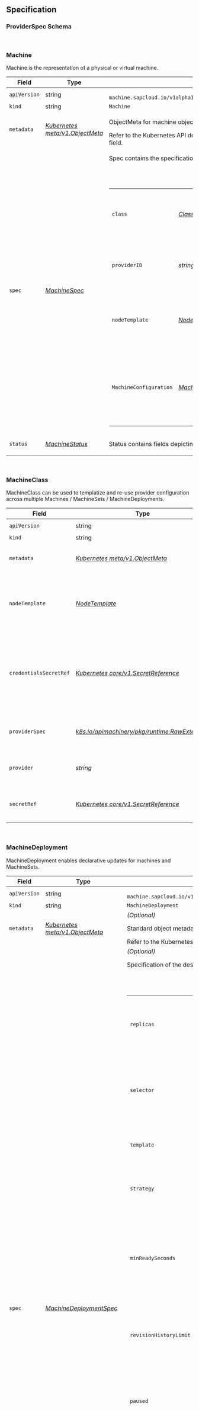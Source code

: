 ## Specification
### ProviderSpec Schema
<br>
<h3 id="machine.sapcloud.io/v1alpha1.Machine">
<b>Machine</b>
</h3>
<p>
<p>Machine is the representation of a physical or virtual machine.</p>
</p>
<table>
<thead>
<tr>
<th>Field</th>
<th>Type</th>
<th>Description</th>
</tr>
</thead>
<tbody>
<tr>
<td>
<code>apiVersion</code>
</td>
<td>
string
</td>
<td>
<code>
machine.sapcloud.io/v1alpha1
</code>
</td>
</tr>
<tr>
<td>
<code>kind</code>
</td>
<td>
string
</td>
<td>
<code>Machine</code>
</td>
</tr>
<tr>
<td>
<code>metadata</code>
</td>
<td>
<em>
<a href="#https%3a%2f%2fkubernetes.io%2fdocs%2freference%2fgenerated%2fkubernetes-api%2fv1.19%2f%23objectmeta-v1-meta">
Kubernetes meta/v1.ObjectMeta
</a>
</em>
</td>
<td>
<p>ObjectMeta for machine object</p>
Refer to the Kubernetes API documentation for the fields of the
<code>metadata</code> field.
</td>
</tr>
<tr>
<td>
<code>spec</code>
</td>
<td>
<em>
<a href="#%23machine.sapcloud.io%2fv1alpha1.MachineSpec">
MachineSpec
</a>
</em>
</td>
<td>
<p>Spec contains the specification of the machine</p>
<br/>
<br/>
<table>
<tr>
<td>
<code>class</code>
</td>
<td>
<em>
<a href="#%23machine.sapcloud.io%2fv1alpha1.ClassSpec">
ClassSpec
</a>
</em>
</td>
<td>
<em>(Optional)</em>
<p>Class contains the machineclass attributes of a machine</p>
</td>
</tr>
<tr>
<td>
<code>providerID</code>
</td>
<td>
<em>
string
</em>
</td>
<td>
<em>(Optional)</em>
<p>ProviderID represents the provider&rsquo;s unique ID given to a machine</p>
</td>
</tr>
<tr>
<td>
<code>nodeTemplate</code>
</td>
<td>
<em>
<a href="#%23machine.sapcloud.io%2fv1alpha1.NodeTemplateSpec">
NodeTemplateSpec
</a>
</em>
</td>
<td>
<em>(Optional)</em>
<p>NodeTemplateSpec describes the data a node should have when created from a template</p>
</td>
</tr>
<tr>
<td>
<code>MachineConfiguration</code>
</td>
<td>
<em>
<a href="#%23machine.sapcloud.io%2fv1alpha1.MachineConfiguration">
MachineConfiguration
</a>
</em>
</td>
<td>
<p>
(Members of <code>MachineConfiguration</code> are embedded into this type.)
</p>
<em>(Optional)</em>
<p>Configuration for the machine-controller.</p>
</td>
</tr>
</table>
</td>
</tr>
<tr>
<td>
<code>status</code>
</td>
<td>
<em>
<a href="#%23machine.sapcloud.io%2fv1alpha1.MachineStatus">
MachineStatus
</a>
</em>
</td>
<td>
<p>Status contains fields depicting the status</p>
</td>
</tr>
</tbody>
</table>
<br>
<h3 id="machine.sapcloud.io/v1alpha1.MachineClass">
<b>MachineClass</b>
</h3>
<p>
<p>MachineClass can be used to templatize and re-use provider configuration
across multiple Machines / MachineSets / MachineDeployments.</p>
</p>
<table>
<thead>
<tr>
<th>Field</th>
<th>Type</th>
<th>Description</th>
</tr>
</thead>
<tbody>
<tr>
<td>
<code>apiVersion</code>
</td>
<td>
string
</td>
<td>
<code>
machine.sapcloud.io/v1alpha1
</code>
</td>
</tr>
<tr>
<td>
<code>kind</code>
</td>
<td>
string
</td>
<td>
<code>MachineClass</code>
</td>
</tr>
<tr>
<td>
<code>metadata</code>
</td>
<td>
<em>
<a href="#https%3a%2f%2fkubernetes.io%2fdocs%2freference%2fgenerated%2fkubernetes-api%2fv1.19%2f%23objectmeta-v1-meta">
Kubernetes meta/v1.ObjectMeta
</a>
</em>
</td>
<td>
<em>(Optional)</em>
Refer to the Kubernetes API documentation for the fields of the
<code>metadata</code> field.
</td>
</tr>
<tr>
<td>
<code>nodeTemplate</code>
</td>
<td>
<em>
<a href="#%23machine.sapcloud.io%2fv1alpha1.NodeTemplate">
NodeTemplate
</a>
</em>
</td>
<td>
<em>(Optional)</em>
<p>NodeTemplate contains subfields to track all node resources and other node info required to scale nodegroup from zero</p>
</td>
</tr>
<tr>
<td>
<code>credentialsSecretRef</code>
</td>
<td>
<em>
<a href="#https%3a%2f%2fkubernetes.io%2fdocs%2freference%2fgenerated%2fkubernetes-api%2fv1.19%2f%23secretreference-v1-core">
Kubernetes core/v1.SecretReference
</a>
</em>
</td>
<td>
<p>CredentialsSecretRef can optionally store the credentials (in this case the SecretRef does not need to store them).
This might be useful if multiple machine classes with the same credentials but different user-datas are used.</p>
</td>
</tr>
<tr>
<td>
<code>providerSpec</code>
</td>
<td>
<em>
<a href="#https%3a%2f%2fgodoc.org%2fk8s.io%2fapimachinery%2fpkg%2fruntime%23RawExtension">
k8s.io/apimachinery/pkg/runtime.RawExtension
</a>
</em>
</td>
<td>
<p>Provider-specific configuration to use during node creation.</p>
</td>
</tr>
<tr>
<td>
<code>provider</code>
</td>
<td>
<em>
string
</em>
</td>
<td>
<p>Provider is the combination of name and location of cloud-specific drivers.</p>
</td>
</tr>
<tr>
<td>
<code>secretRef</code>
</td>
<td>
<em>
<a href="#https%3a%2f%2fkubernetes.io%2fdocs%2freference%2fgenerated%2fkubernetes-api%2fv1.19%2f%23secretreference-v1-core">
Kubernetes core/v1.SecretReference
</a>
</em>
</td>
<td>
<p>SecretRef stores the necessary secrets such as credentials or userdata.</p>
</td>
</tr>
</tbody>
</table>
<br>
<h3 id="machine.sapcloud.io/v1alpha1.MachineDeployment">
<b>MachineDeployment</b>
</h3>
<p>
<p>MachineDeployment enables declarative updates for machines and MachineSets.</p>
</p>
<table>
<thead>
<tr>
<th>Field</th>
<th>Type</th>
<th>Description</th>
</tr>
</thead>
<tbody>
<tr>
<td>
<code>apiVersion</code>
</td>
<td>
string
</td>
<td>
<code>
machine.sapcloud.io/v1alpha1
</code>
</td>
</tr>
<tr>
<td>
<code>kind</code>
</td>
<td>
string
</td>
<td>
<code>MachineDeployment</code>
</td>
</tr>
<tr>
<td>
<code>metadata</code>
</td>
<td>
<em>
<a href="#https%3a%2f%2fkubernetes.io%2fdocs%2freference%2fgenerated%2fkubernetes-api%2fv1.19%2f%23objectmeta-v1-meta">
Kubernetes meta/v1.ObjectMeta
</a>
</em>
</td>
<td>
<em>(Optional)</em>
<p>Standard object metadata.</p>
Refer to the Kubernetes API documentation for the fields of the
<code>metadata</code> field.
</td>
</tr>
<tr>
<td>
<code>spec</code>
</td>
<td>
<em>
<a href="#%23machine.sapcloud.io%2fv1alpha1.MachineDeploymentSpec">
MachineDeploymentSpec
</a>
</em>
</td>
<td>
<em>(Optional)</em>
<p>Specification of the desired behavior of the MachineDeployment.</p>
<br/>
<br/>
<table>
<tr>
<td>
<code>replicas</code>
</td>
<td>
<em>
int32
</em>
</td>
<td>
<em>(Optional)</em>
<p>Number of desired machines. This is a pointer to distinguish between explicit
zero and not specified. Defaults to 0.</p>
</td>
</tr>
<tr>
<td>
<code>selector</code>
</td>
<td>
<em>
<a href="#https%3a%2f%2fkubernetes.io%2fdocs%2freference%2fgenerated%2fkubernetes-api%2fv1.19%2f%23labelselector-v1-meta">
Kubernetes meta/v1.LabelSelector
</a>
</em>
</td>
<td>
<em>(Optional)</em>
<p>Label selector for machines. Existing MachineSets whose machines are
selected by this will be the ones affected by this MachineDeployment.</p>
</td>
</tr>
<tr>
<td>
<code>template</code>
</td>
<td>
<em>
<a href="#%23machine.sapcloud.io%2fv1alpha1.MachineTemplateSpec">
MachineTemplateSpec
</a>
</em>
</td>
<td>
<p>Template describes the machines that will be created.</p>
</td>
</tr>
<tr>
<td>
<code>strategy</code>
</td>
<td>
<em>
<a href="#%23machine.sapcloud.io%2fv1alpha1.MachineDeploymentStrategy">
MachineDeploymentStrategy
</a>
</em>
</td>
<td>
<em>(Optional)</em>
<p>The MachineDeployment strategy to use to replace existing machines with new ones.</p>
</td>
</tr>
<tr>
<td>
<code>minReadySeconds</code>
</td>
<td>
<em>
int32
</em>
</td>
<td>
<em>(Optional)</em>
<p>Minimum number of seconds for which a newly created machine should be ready
without any of its container crashing, for it to be considered available.
Defaults to 0 (machine will be considered available as soon as it is ready)</p>
</td>
</tr>
<tr>
<td>
<code>revisionHistoryLimit</code>
</td>
<td>
<em>
*int32
</em>
</td>
<td>
<em>(Optional)</em>
<p>The number of old MachineSets to retain to allow rollback.
This is a pointer to distinguish between explicit zero and not specified.</p>
</td>
</tr>
<tr>
<td>
<code>paused</code>
</td>
<td>
<em>
bool
</em>
</td>
<td>
<em>(Optional)</em>
<p>Indicates that the MachineDeployment is paused and will not be processed by the
MachineDeployment controller.</p>
</td>
</tr>
<tr>
<td>
<code>rollbackTo</code>
</td>
<td>
<em>
<a href="#%23machine.sapcloud.io%2fv1alpha1.RollbackConfig">
RollbackConfig
</a>
</em>
</td>
<td>
<em>(Optional)</em>
<p>DEPRECATED.
The config this MachineDeployment is rolling back to. Will be cleared after rollback is done.</p>
</td>
</tr>
<tr>
<td>
<code>progressDeadlineSeconds</code>
</td>
<td>
<em>
*int32
</em>
</td>
<td>
<em>(Optional)</em>
<p>The maximum time in seconds for a MachineDeployment to make progress before it
is considered to be failed. The MachineDeployment controller will continue to
process failed MachineDeployments and a condition with a ProgressDeadlineExceeded
reason will be surfaced in the MachineDeployment status. Note that progress will
not be estimated during the time a MachineDeployment is paused. This is not set
by default, which is treated as infinite deadline.</p>
</td>
</tr>
</table>
</td>
</tr>
<tr>
<td>
<code>status</code>
</td>
<td>
<em>
<a href="#%23machine.sapcloud.io%2fv1alpha1.MachineDeploymentStatus">
MachineDeploymentStatus
</a>
</em>
</td>
<td>
<em>(Optional)</em>
<p>Most recently observed status of the MachineDeployment.</p>
</td>
</tr>
</tbody>
</table>
<br>
<h3 id="machine.sapcloud.io/v1alpha1.MachineSet">
<b>MachineSet</b>
</h3>
<p>
<p>MachineSet TODO</p>
</p>
<table>
<thead>
<tr>
<th>Field</th>
<th>Type</th>
<th>Description</th>
</tr>
</thead>
<tbody>
<tr>
<td>
<code>apiVersion</code>
</td>
<td>
string
</td>
<td>
<code>
machine.sapcloud.io/v1alpha1
</code>
</td>
</tr>
<tr>
<td>
<code>kind</code>
</td>
<td>
string
</td>
<td>
<code>MachineSet</code>
</td>
</tr>
<tr>
<td>
<code>metadata</code>
</td>
<td>
<em>
<a href="#https%3a%2f%2fkubernetes.io%2fdocs%2freference%2fgenerated%2fkubernetes-api%2fv1.19%2f%23objectmeta-v1-meta">
Kubernetes meta/v1.ObjectMeta
</a>
</em>
</td>
<td>
<em>(Optional)</em>
Refer to the Kubernetes API documentation for the fields of the
<code>metadata</code> field.
</td>
</tr>
<tr>
<td>
<code>spec</code>
</td>
<td>
<em>
<a href="#%23machine.sapcloud.io%2fv1alpha1.MachineSetSpec">
MachineSetSpec
</a>
</em>
</td>
<td>
<em>(Optional)</em>
<br/>
<br/>
<table>
<tr>
<td>
<code>replicas</code>
</td>
<td>
<em>
int32
</em>
</td>
<td>
<em>(Optional)</em>
</td>
</tr>
<tr>
<td>
<code>selector</code>
</td>
<td>
<em>
<a href="#https%3a%2f%2fkubernetes.io%2fdocs%2freference%2fgenerated%2fkubernetes-api%2fv1.19%2f%23labelselector-v1-meta">
Kubernetes meta/v1.LabelSelector
</a>
</em>
</td>
<td>
<em>(Optional)</em>
</td>
</tr>
<tr>
<td>
<code>machineClass</code>
</td>
<td>
<em>
<a href="#%23machine.sapcloud.io%2fv1alpha1.ClassSpec">
ClassSpec
</a>
</em>
</td>
<td>
<em>(Optional)</em>
</td>
</tr>
<tr>
<td>
<code>template</code>
</td>
<td>
<em>
<a href="#%23machine.sapcloud.io%2fv1alpha1.MachineTemplateSpec">
MachineTemplateSpec
</a>
</em>
</td>
<td>
<em>(Optional)</em>
</td>
</tr>
<tr>
<td>
<code>minReadySeconds</code>
</td>
<td>
<em>
int32
</em>
</td>
<td>
<em>(Optional)</em>
</td>
</tr>
</table>
</td>
</tr>
<tr>
<td>
<code>status</code>
</td>
<td>
<em>
<a href="#%23machine.sapcloud.io%2fv1alpha1.MachineSetStatus">
MachineSetStatus
</a>
</em>
</td>
<td>
<em>(Optional)</em>
</td>
</tr>
</tbody>
</table>
<br>
<h3 id="machine.sapcloud.io/v1alpha1.ClassSpec">
<b>ClassSpec</b>
</h3>
<p>
(<em>Appears on:</em>
<a href="#%23machine.sapcloud.io%2fv1alpha1.MachineSetSpec">MachineSetSpec</a>, 
<a href="#%23machine.sapcloud.io%2fv1alpha1.MachineSpec">MachineSpec</a>)
</p>
<p>
<p>ClassSpec is the class specification of machine</p>
</p>
<table>
<thead>
<tr>
<th>Field</th>
<th>Type</th>
<th>Description</th>
</tr>
</thead>
<tbody>
<tr>
<td>
<code>apiGroup</code>
</td>
<td>
<em>
string
</em>
</td>
<td>
<p>API group to which it belongs</p>
</td>
</tr>
<tr>
<td>
<code>kind</code>
</td>
<td>
<em>
string
</em>
</td>
<td>
<p>Kind for machine class</p>
</td>
</tr>
<tr>
<td>
<code>name</code>
</td>
<td>
<em>
string
</em>
</td>
<td>
<p>Name of machine class</p>
</td>
</tr>
</tbody>
</table>
<br>
<h3 id="machine.sapcloud.io/v1alpha1.ConditionStatus">
<b>ConditionStatus</b>
(<code>string</code> alias)</p></h3>
<p>
(<em>Appears on:</em>
<a href="#%23machine.sapcloud.io%2fv1alpha1.MachineDeploymentCondition">MachineDeploymentCondition</a>, 
<a href="#%23machine.sapcloud.io%2fv1alpha1.MachineSetCondition">MachineSetCondition</a>)
</p>
<p>
</p>
<br>
<h3 id="machine.sapcloud.io/v1alpha1.CurrentStatus">
<b>CurrentStatus</b>
</h3>
<p>
(<em>Appears on:</em>
<a href="#%23machine.sapcloud.io%2fv1alpha1.MachineStatus">MachineStatus</a>)
</p>
<p>
<p>CurrentStatus contains information about the current status of Machine.</p>
</p>
<table>
<thead>
<tr>
<th>Field</th>
<th>Type</th>
<th>Description</th>
</tr>
</thead>
<tbody>
<tr>
<td>
<code>phase</code>
</td>
<td>
<em>
<a href="#%23machine.sapcloud.io%2fv1alpha1.MachinePhase">
MachinePhase
</a>
</em>
</td>
<td>
</td>
</tr>
<tr>
<td>
<code>timeoutActive</code>
</td>
<td>
<em>
bool
</em>
</td>
<td>
</td>
</tr>
<tr>
<td>
<code>lastUpdateTime</code>
</td>
<td>
<em>
<a href="#https%3a%2f%2fkubernetes.io%2fdocs%2freference%2fgenerated%2fkubernetes-api%2fv1.19%2f%23time-v1-meta">
Kubernetes meta/v1.Time
</a>
</em>
</td>
<td>
<p>Last update time of current status</p>
</td>
</tr>
</tbody>
</table>
<br>
<h3 id="machine.sapcloud.io/v1alpha1.LastOperation">
<b>LastOperation</b>
</h3>
<p>
(<em>Appears on:</em>
<a href="#%23machine.sapcloud.io%2fv1alpha1.MachineSetStatus">MachineSetStatus</a>, 
<a href="#%23machine.sapcloud.io%2fv1alpha1.MachineStatus">MachineStatus</a>, 
<a href="#%23machine.sapcloud.io%2fv1alpha1.MachineSummary">MachineSummary</a>)
</p>
<p>
<p>LastOperation suggests the last operation performed on the object</p>
</p>
<table>
<thead>
<tr>
<th>Field</th>
<th>Type</th>
<th>Description</th>
</tr>
</thead>
<tbody>
<tr>
<td>
<code>description</code>
</td>
<td>
<em>
string
</em>
</td>
<td>
<p>Description of the current operation</p>
</td>
</tr>
<tr>
<td>
<code>errorCode</code>
</td>
<td>
<em>
string
</em>
</td>
<td>
<em>(Optional)</em>
<p>ErrorCode of the current operation if any</p>
</td>
</tr>
<tr>
<td>
<code>lastUpdateTime</code>
</td>
<td>
<em>
<a href="#https%3a%2f%2fkubernetes.io%2fdocs%2freference%2fgenerated%2fkubernetes-api%2fv1.19%2f%23time-v1-meta">
Kubernetes meta/v1.Time
</a>
</em>
</td>
<td>
<p>Last update time of current operation</p>
</td>
</tr>
<tr>
<td>
<code>state</code>
</td>
<td>
<em>
<a href="#%23machine.sapcloud.io%2fv1alpha1.MachineState">
MachineState
</a>
</em>
</td>
<td>
<p>State of operation</p>
</td>
</tr>
<tr>
<td>
<code>type</code>
</td>
<td>
<em>
<a href="#%23machine.sapcloud.io%2fv1alpha1.MachineOperationType">
MachineOperationType
</a>
</em>
</td>
<td>
<p>Type of operation</p>
</td>
</tr>
</tbody>
</table>
<br>
<h3 id="machine.sapcloud.io/v1alpha1.MachineConfiguration">
<b>MachineConfiguration</b>
</h3>
<p>
(<em>Appears on:</em>
<a href="#%23machine.sapcloud.io%2fv1alpha1.MachineSpec">MachineSpec</a>)
</p>
<p>
<p>MachineConfiguration describes the configurations useful for the machine-controller.</p>
</p>
<table>
<thead>
<tr>
<th>Field</th>
<th>Type</th>
<th>Description</th>
</tr>
</thead>
<tbody>
<tr>
<td>
<code>drainTimeout</code>
</td>
<td>
<em>
<a href="#https%3a%2f%2fgodoc.org%2fk8s.io%2fapimachinery%2fpkg%2fapis%2fmeta%2fv1%23Duration">
Kubernetes meta/v1.Duration
</a>
</em>
</td>
<td>
<em>(Optional)</em>
<p>MachineDraintimeout is the timeout after which machine is forcefully deleted.</p>
</td>
</tr>
<tr>
<td>
<code>healthTimeout</code>
</td>
<td>
<em>
<a href="#https%3a%2f%2fgodoc.org%2fk8s.io%2fapimachinery%2fpkg%2fapis%2fmeta%2fv1%23Duration">
Kubernetes meta/v1.Duration
</a>
</em>
</td>
<td>
<em>(Optional)</em>
<p>MachineHealthTimeout is the timeout after which machine is declared unhealhty/failed.</p>
</td>
</tr>
<tr>
<td>
<code>creationTimeout</code>
</td>
<td>
<em>
<a href="#https%3a%2f%2fgodoc.org%2fk8s.io%2fapimachinery%2fpkg%2fapis%2fmeta%2fv1%23Duration">
Kubernetes meta/v1.Duration
</a>
</em>
</td>
<td>
<em>(Optional)</em>
<p>MachineCreationTimeout is the timeout after which machinie creation is declared failed.</p>
</td>
</tr>
<tr>
<td>
<code>maxEvictRetries</code>
</td>
<td>
<em>
*int32
</em>
</td>
<td>
<em>(Optional)</em>
<p>MaxEvictRetries is the number of retries that will be attempted while draining the node.</p>
</td>
</tr>
<tr>
<td>
<code>nodeConditions</code>
</td>
<td>
<em>
*string
</em>
</td>
<td>
<em>(Optional)</em>
<p>NodeConditions are the set of conditions if set to true for MachineHealthTimeOut, machine will be declared failed.</p>
</td>
</tr>
</tbody>
</table>
<br>
<h3 id="machine.sapcloud.io/v1alpha1.MachineDeploymentCondition">
<b>MachineDeploymentCondition</b>
</h3>
<p>
(<em>Appears on:</em>
<a href="#%23machine.sapcloud.io%2fv1alpha1.MachineDeploymentStatus">MachineDeploymentStatus</a>)
</p>
<p>
<p>MachineDeploymentCondition describes the state of a MachineDeployment at a certain point.</p>
</p>
<table>
<thead>
<tr>
<th>Field</th>
<th>Type</th>
<th>Description</th>
</tr>
</thead>
<tbody>
<tr>
<td>
<code>type</code>
</td>
<td>
<em>
<a href="#%23machine.sapcloud.io%2fv1alpha1.MachineDeploymentConditionType">
MachineDeploymentConditionType
</a>
</em>
</td>
<td>
<p>Type of MachineDeployment condition.</p>
</td>
</tr>
<tr>
<td>
<code>status</code>
</td>
<td>
<em>
<a href="#%23machine.sapcloud.io%2fv1alpha1.ConditionStatus">
ConditionStatus
</a>
</em>
</td>
<td>
<p>Status of the condition, one of True, False, Unknown.</p>
</td>
</tr>
<tr>
<td>
<code>lastUpdateTime</code>
</td>
<td>
<em>
<a href="#https%3a%2f%2fkubernetes.io%2fdocs%2freference%2fgenerated%2fkubernetes-api%2fv1.19%2f%23time-v1-meta">
Kubernetes meta/v1.Time
</a>
</em>
</td>
<td>
<p>The last time this condition was updated.</p>
</td>
</tr>
<tr>
<td>
<code>lastTransitionTime</code>
</td>
<td>
<em>
<a href="#https%3a%2f%2fkubernetes.io%2fdocs%2freference%2fgenerated%2fkubernetes-api%2fv1.19%2f%23time-v1-meta">
Kubernetes meta/v1.Time
</a>
</em>
</td>
<td>
<p>Last time the condition transitioned from one status to another.</p>
</td>
</tr>
<tr>
<td>
<code>reason</code>
</td>
<td>
<em>
string
</em>
</td>
<td>
<p>The reason for the condition&rsquo;s last transition.</p>
</td>
</tr>
<tr>
<td>
<code>message</code>
</td>
<td>
<em>
string
</em>
</td>
<td>
<p>A human readable message indicating details about the transition.</p>
</td>
</tr>
</tbody>
</table>
<br>
<h3 id="machine.sapcloud.io/v1alpha1.MachineDeploymentConditionType">
<b>MachineDeploymentConditionType</b>
(<code>string</code> alias)</p></h3>
<p>
(<em>Appears on:</em>
<a href="#%23machine.sapcloud.io%2fv1alpha1.MachineDeploymentCondition">MachineDeploymentCondition</a>)
</p>
<p>
</p>
<br>
<h3 id="machine.sapcloud.io/v1alpha1.MachineDeploymentSpec">
<b>MachineDeploymentSpec</b>
</h3>
<p>
(<em>Appears on:</em>
<a href="#%23machine.sapcloud.io%2fv1alpha1.MachineDeployment">MachineDeployment</a>)
</p>
<p>
<p>MachineDeploymentSpec is the specification of the desired behavior of the MachineDeployment.</p>
</p>
<table>
<thead>
<tr>
<th>Field</th>
<th>Type</th>
<th>Description</th>
</tr>
</thead>
<tbody>
<tr>
<td>
<code>replicas</code>
</td>
<td>
<em>
int32
</em>
</td>
<td>
<em>(Optional)</em>
<p>Number of desired machines. This is a pointer to distinguish between explicit
zero and not specified. Defaults to 0.</p>
</td>
</tr>
<tr>
<td>
<code>selector</code>
</td>
<td>
<em>
<a href="#https%3a%2f%2fkubernetes.io%2fdocs%2freference%2fgenerated%2fkubernetes-api%2fv1.19%2f%23labelselector-v1-meta">
Kubernetes meta/v1.LabelSelector
</a>
</em>
</td>
<td>
<em>(Optional)</em>
<p>Label selector for machines. Existing MachineSets whose machines are
selected by this will be the ones affected by this MachineDeployment.</p>
</td>
</tr>
<tr>
<td>
<code>template</code>
</td>
<td>
<em>
<a href="#%23machine.sapcloud.io%2fv1alpha1.MachineTemplateSpec">
MachineTemplateSpec
</a>
</em>
</td>
<td>
<p>Template describes the machines that will be created.</p>
</td>
</tr>
<tr>
<td>
<code>strategy</code>
</td>
<td>
<em>
<a href="#%23machine.sapcloud.io%2fv1alpha1.MachineDeploymentStrategy">
MachineDeploymentStrategy
</a>
</em>
</td>
<td>
<em>(Optional)</em>
<p>The MachineDeployment strategy to use to replace existing machines with new ones.</p>
</td>
</tr>
<tr>
<td>
<code>minReadySeconds</code>
</td>
<td>
<em>
int32
</em>
</td>
<td>
<em>(Optional)</em>
<p>Minimum number of seconds for which a newly created machine should be ready
without any of its container crashing, for it to be considered available.
Defaults to 0 (machine will be considered available as soon as it is ready)</p>
</td>
</tr>
<tr>
<td>
<code>revisionHistoryLimit</code>
</td>
<td>
<em>
*int32
</em>
</td>
<td>
<em>(Optional)</em>
<p>The number of old MachineSets to retain to allow rollback.
This is a pointer to distinguish between explicit zero and not specified.</p>
</td>
</tr>
<tr>
<td>
<code>paused</code>
</td>
<td>
<em>
bool
</em>
</td>
<td>
<em>(Optional)</em>
<p>Indicates that the MachineDeployment is paused and will not be processed by the
MachineDeployment controller.</p>
</td>
</tr>
<tr>
<td>
<code>rollbackTo</code>
</td>
<td>
<em>
<a href="#%23machine.sapcloud.io%2fv1alpha1.RollbackConfig">
RollbackConfig
</a>
</em>
</td>
<td>
<em>(Optional)</em>
<p>DEPRECATED.
The config this MachineDeployment is rolling back to. Will be cleared after rollback is done.</p>
</td>
</tr>
<tr>
<td>
<code>progressDeadlineSeconds</code>
</td>
<td>
<em>
*int32
</em>
</td>
<td>
<em>(Optional)</em>
<p>The maximum time in seconds for a MachineDeployment to make progress before it
is considered to be failed. The MachineDeployment controller will continue to
process failed MachineDeployments and a condition with a ProgressDeadlineExceeded
reason will be surfaced in the MachineDeployment status. Note that progress will
not be estimated during the time a MachineDeployment is paused. This is not set
by default, which is treated as infinite deadline.</p>
</td>
</tr>
</tbody>
</table>
<br>
<h3 id="machine.sapcloud.io/v1alpha1.MachineDeploymentStatus">
<b>MachineDeploymentStatus</b>
</h3>
<p>
(<em>Appears on:</em>
<a href="#%23machine.sapcloud.io%2fv1alpha1.MachineDeployment">MachineDeployment</a>)
</p>
<p>
<p>MachineDeploymentStatus is the most recently observed status of the MachineDeployment.</p>
</p>
<table>
<thead>
<tr>
<th>Field</th>
<th>Type</th>
<th>Description</th>
</tr>
</thead>
<tbody>
<tr>
<td>
<code>observedGeneration</code>
</td>
<td>
<em>
int64
</em>
</td>
<td>
<em>(Optional)</em>
<p>The generation observed by the MachineDeployment controller.</p>
</td>
</tr>
<tr>
<td>
<code>replicas</code>
</td>
<td>
<em>
int32
</em>
</td>
<td>
<em>(Optional)</em>
<p>Total number of non-terminated machines targeted by this MachineDeployment (their labels match the selector).</p>
</td>
</tr>
<tr>
<td>
<code>updatedReplicas</code>
</td>
<td>
<em>
int32
</em>
</td>
<td>
<em>(Optional)</em>
<p>Total number of non-terminated machines targeted by this MachineDeployment that have the desired template spec.</p>
</td>
</tr>
<tr>
<td>
<code>readyReplicas</code>
</td>
<td>
<em>
int32
</em>
</td>
<td>
<em>(Optional)</em>
<p>Total number of ready machines targeted by this MachineDeployment.</p>
</td>
</tr>
<tr>
<td>
<code>availableReplicas</code>
</td>
<td>
<em>
int32
</em>
</td>
<td>
<em>(Optional)</em>
<p>Total number of available machines (ready for at least minReadySeconds) targeted by this MachineDeployment.</p>
</td>
</tr>
<tr>
<td>
<code>unavailableReplicas</code>
</td>
<td>
<em>
int32
</em>
</td>
<td>
<em>(Optional)</em>
<p>Total number of unavailable machines targeted by this MachineDeployment. This is the total number of
machines that are still required for the MachineDeployment to have 100% available capacity. They may
either be machines that are running but not yet available or machines that still have not been created.</p>
</td>
</tr>
<tr>
<td>
<code>conditions</code>
</td>
<td>
<em>
<a href="#%23machine.sapcloud.io%2fv1alpha1.MachineDeploymentCondition">
[]MachineDeploymentCondition
</a>
</em>
</td>
<td>
<p>Represents the latest available observations of a MachineDeployment&rsquo;s current state.</p>
</td>
</tr>
<tr>
<td>
<code>collisionCount</code>
</td>
<td>
<em>
*int32
</em>
</td>
<td>
<em>(Optional)</em>
<p>Count of hash collisions for the MachineDeployment. The MachineDeployment controller uses this
field as a collision avoidance mechanism when it needs to create the name for the
newest MachineSet.</p>
</td>
</tr>
<tr>
<td>
<code>failedMachines</code>
</td>
<td>
<em>
<a href="#%23machine.sapcloud.io%2fv1alpha1.%2agithub.com%2fgardener%2fmachine-controller-manager%2fpkg%2fapis%2fmachine%2fv1alpha1.MachineSummary">
[]*github.com/gardener/machine-controller-manager/pkg/apis/machine/v1alpha1.MachineSummary
</a>
</em>
</td>
<td>
<em>(Optional)</em>
<p>FailedMachines has summary of machines on which lastOperation Failed</p>
</td>
</tr>
</tbody>
</table>
<br>
<h3 id="machine.sapcloud.io/v1alpha1.MachineDeploymentStrategy">
<b>MachineDeploymentStrategy</b>
</h3>
<p>
(<em>Appears on:</em>
<a href="#%23machine.sapcloud.io%2fv1alpha1.MachineDeploymentSpec">MachineDeploymentSpec</a>)
</p>
<p>
<p>MachineDeploymentStrategy describes how to replace existing machines with new ones.</p>
</p>
<table>
<thead>
<tr>
<th>Field</th>
<th>Type</th>
<th>Description</th>
</tr>
</thead>
<tbody>
<tr>
<td>
<code>type</code>
</td>
<td>
<em>
<a href="#%23machine.sapcloud.io%2fv1alpha1.MachineDeploymentStrategyType">
MachineDeploymentStrategyType
</a>
</em>
</td>
<td>
<em>(Optional)</em>
<p>Type of MachineDeployment. Can be &ldquo;Recreate&rdquo; or &ldquo;RollingUpdate&rdquo;. Default is RollingUpdate.</p>
</td>
</tr>
<tr>
<td>
<code>rollingUpdate</code>
</td>
<td>
<em>
<a href="#%23machine.sapcloud.io%2fv1alpha1.RollingUpdateMachineDeployment">
RollingUpdateMachineDeployment
</a>
</em>
</td>
<td>
<em>(Optional)</em>
<p>Rolling update config params. Present only if MachineDeploymentStrategyType =</p>
<h2>RollingUpdate.</h2>
<p>TODO: Update this to follow our convention for oneOf, whatever we decide it
to be.</p>
</td>
</tr>
</tbody>
</table>
<br>
<h3 id="machine.sapcloud.io/v1alpha1.MachineDeploymentStrategyType">
<b>MachineDeploymentStrategyType</b>
(<code>string</code> alias)</p></h3>
<p>
(<em>Appears on:</em>
<a href="#%23machine.sapcloud.io%2fv1alpha1.MachineDeploymentStrategy">MachineDeploymentStrategy</a>)
</p>
<p>
</p>
<br>
<h3 id="machine.sapcloud.io/v1alpha1.MachineOperationType">
<b>MachineOperationType</b>
(<code>string</code> alias)</p></h3>
<p>
(<em>Appears on:</em>
<a href="#%23machine.sapcloud.io%2fv1alpha1.LastOperation">LastOperation</a>)
</p>
<p>
<p>MachineOperationType is a label for the operation performed on a machine object.</p>
</p>
<br>
<h3 id="machine.sapcloud.io/v1alpha1.MachinePhase">
<b>MachinePhase</b>
(<code>string</code> alias)</p></h3>
<p>
(<em>Appears on:</em>
<a href="#%23machine.sapcloud.io%2fv1alpha1.CurrentStatus">CurrentStatus</a>)
</p>
<p>
<p>MachinePhase is a label for the condition of a machine at the current time.</p>
</p>
<br>
<h3 id="machine.sapcloud.io/v1alpha1.MachineSetCondition">
<b>MachineSetCondition</b>
</h3>
<p>
(<em>Appears on:</em>
<a href="#%23machine.sapcloud.io%2fv1alpha1.MachineSetStatus">MachineSetStatus</a>)
</p>
<p>
<p>MachineSetCondition describes the state of a machine set at a certain point.</p>
</p>
<table>
<thead>
<tr>
<th>Field</th>
<th>Type</th>
<th>Description</th>
</tr>
</thead>
<tbody>
<tr>
<td>
<code>type</code>
</td>
<td>
<em>
<a href="#%23machine.sapcloud.io%2fv1alpha1.MachineSetConditionType">
MachineSetConditionType
</a>
</em>
</td>
<td>
<p>Type of machine set condition.</p>
</td>
</tr>
<tr>
<td>
<code>status</code>
</td>
<td>
<em>
<a href="#%23machine.sapcloud.io%2fv1alpha1.ConditionStatus">
ConditionStatus
</a>
</em>
</td>
<td>
<p>Status of the condition, one of True, False, Unknown.</p>
</td>
</tr>
<tr>
<td>
<code>lastTransitionTime</code>
</td>
<td>
<em>
<a href="#https%3a%2f%2fkubernetes.io%2fdocs%2freference%2fgenerated%2fkubernetes-api%2fv1.19%2f%23time-v1-meta">
Kubernetes meta/v1.Time
</a>
</em>
</td>
<td>
<em>(Optional)</em>
<p>The last time the condition transitioned from one status to another.</p>
</td>
</tr>
<tr>
<td>
<code>reason</code>
</td>
<td>
<em>
string
</em>
</td>
<td>
<em>(Optional)</em>
<p>The reason for the condition&rsquo;s last transition.</p>
</td>
</tr>
<tr>
<td>
<code>message</code>
</td>
<td>
<em>
string
</em>
</td>
<td>
<em>(Optional)</em>
<p>A human readable message indicating details about the transition.</p>
</td>
</tr>
</tbody>
</table>
<br>
<h3 id="machine.sapcloud.io/v1alpha1.MachineSetConditionType">
<b>MachineSetConditionType</b>
(<code>string</code> alias)</p></h3>
<p>
(<em>Appears on:</em>
<a href="#%23machine.sapcloud.io%2fv1alpha1.MachineSetCondition">MachineSetCondition</a>)
</p>
<p>
<p>MachineSetConditionType is the condition on machineset object</p>
</p>
<br>
<h3 id="machine.sapcloud.io/v1alpha1.MachineSetSpec">
<b>MachineSetSpec</b>
</h3>
<p>
(<em>Appears on:</em>
<a href="#%23machine.sapcloud.io%2fv1alpha1.MachineSet">MachineSet</a>)
</p>
<p>
<p>MachineSetSpec is the specification of a MachineSet.</p>
</p>
<table>
<thead>
<tr>
<th>Field</th>
<th>Type</th>
<th>Description</th>
</tr>
</thead>
<tbody>
<tr>
<td>
<code>replicas</code>
</td>
<td>
<em>
int32
</em>
</td>
<td>
<em>(Optional)</em>
</td>
</tr>
<tr>
<td>
<code>selector</code>
</td>
<td>
<em>
<a href="#https%3a%2f%2fkubernetes.io%2fdocs%2freference%2fgenerated%2fkubernetes-api%2fv1.19%2f%23labelselector-v1-meta">
Kubernetes meta/v1.LabelSelector
</a>
</em>
</td>
<td>
<em>(Optional)</em>
</td>
</tr>
<tr>
<td>
<code>machineClass</code>
</td>
<td>
<em>
<a href="#%23machine.sapcloud.io%2fv1alpha1.ClassSpec">
ClassSpec
</a>
</em>
</td>
<td>
<em>(Optional)</em>
</td>
</tr>
<tr>
<td>
<code>template</code>
</td>
<td>
<em>
<a href="#%23machine.sapcloud.io%2fv1alpha1.MachineTemplateSpec">
MachineTemplateSpec
</a>
</em>
</td>
<td>
<em>(Optional)</em>
</td>
</tr>
<tr>
<td>
<code>minReadySeconds</code>
</td>
<td>
<em>
int32
</em>
</td>
<td>
<em>(Optional)</em>
</td>
</tr>
</tbody>
</table>
<br>
<h3 id="machine.sapcloud.io/v1alpha1.MachineSetStatus">
<b>MachineSetStatus</b>
</h3>
<p>
(<em>Appears on:</em>
<a href="#%23machine.sapcloud.io%2fv1alpha1.MachineSet">MachineSet</a>)
</p>
<p>
<p>MachineSetStatus holds the most recently observed status of MachineSet.</p>
</p>
<table>
<thead>
<tr>
<th>Field</th>
<th>Type</th>
<th>Description</th>
</tr>
</thead>
<tbody>
<tr>
<td>
<code>replicas</code>
</td>
<td>
<em>
int32
</em>
</td>
<td>
<p>Replicas is the number of actual replicas.</p>
</td>
</tr>
<tr>
<td>
<code>fullyLabeledReplicas</code>
</td>
<td>
<em>
int32
</em>
</td>
<td>
<em>(Optional)</em>
<p>The number of pods that have labels matching the labels of the pod template of the replicaset.</p>
</td>
</tr>
<tr>
<td>
<code>readyReplicas</code>
</td>
<td>
<em>
int32
</em>
</td>
<td>
<em>(Optional)</em>
<p>The number of ready replicas for this replica set.</p>
</td>
</tr>
<tr>
<td>
<code>availableReplicas</code>
</td>
<td>
<em>
int32
</em>
</td>
<td>
<em>(Optional)</em>
<p>The number of available replicas (ready for at least minReadySeconds) for this replica set.</p>
</td>
</tr>
<tr>
<td>
<code>observedGeneration</code>
</td>
<td>
<em>
int64
</em>
</td>
<td>
<em>(Optional)</em>
<p>ObservedGeneration is the most recent generation observed by the controller.</p>
</td>
</tr>
<tr>
<td>
<code>machineSetCondition</code>
</td>
<td>
<em>
<a href="#%23machine.sapcloud.io%2fv1alpha1.MachineSetCondition">
[]MachineSetCondition
</a>
</em>
</td>
<td>
<em>(Optional)</em>
<p>Represents the latest available observations of a replica set&rsquo;s current state.</p>
</td>
</tr>
<tr>
<td>
<code>lastOperation</code>
</td>
<td>
<em>
<a href="#%23machine.sapcloud.io%2fv1alpha1.LastOperation">
LastOperation
</a>
</em>
</td>
<td>
<p>LastOperation performed</p>
</td>
</tr>
<tr>
<td>
<code>failedMachines</code>
</td>
<td>
<em>
<a href="#%23machine.sapcloud.io%2fv1alpha1.%5b%5dgithub.com%2fgardener%2fmachine-controller-manager%2fpkg%2fapis%2fmachine%2fv1alpha1.MachineSummary">
[]github.com/gardener/machine-controller-manager/pkg/apis/machine/v1alpha1.MachineSummary
</a>
</em>
</td>
<td>
<em>(Optional)</em>
<p>FailedMachines has summary of machines on which lastOperation Failed</p>
</td>
</tr>
</tbody>
</table>
<br>
<h3 id="machine.sapcloud.io/v1alpha1.MachineSpec">
<b>MachineSpec</b>
</h3>
<p>
(<em>Appears on:</em>
<a href="#%23machine.sapcloud.io%2fv1alpha1.Machine">Machine</a>, 
<a href="#%23machine.sapcloud.io%2fv1alpha1.MachineTemplateSpec">MachineTemplateSpec</a>)
</p>
<p>
<p>MachineSpec is the specification of a Machine.</p>
</p>
<table>
<thead>
<tr>
<th>Field</th>
<th>Type</th>
<th>Description</th>
</tr>
</thead>
<tbody>
<tr>
<td>
<code>class</code>
</td>
<td>
<em>
<a href="#%23machine.sapcloud.io%2fv1alpha1.ClassSpec">
ClassSpec
</a>
</em>
</td>
<td>
<em>(Optional)</em>
<p>Class contains the machineclass attributes of a machine</p>
</td>
</tr>
<tr>
<td>
<code>providerID</code>
</td>
<td>
<em>
string
</em>
</td>
<td>
<em>(Optional)</em>
<p>ProviderID represents the provider&rsquo;s unique ID given to a machine</p>
</td>
</tr>
<tr>
<td>
<code>nodeTemplate</code>
</td>
<td>
<em>
<a href="#%23machine.sapcloud.io%2fv1alpha1.NodeTemplateSpec">
NodeTemplateSpec
</a>
</em>
</td>
<td>
<em>(Optional)</em>
<p>NodeTemplateSpec describes the data a node should have when created from a template</p>
</td>
</tr>
<tr>
<td>
<code>MachineConfiguration</code>
</td>
<td>
<em>
<a href="#%23machine.sapcloud.io%2fv1alpha1.MachineConfiguration">
MachineConfiguration
</a>
</em>
</td>
<td>
<p>
(Members of <code>MachineConfiguration</code> are embedded into this type.)
</p>
<em>(Optional)</em>
<p>Configuration for the machine-controller.</p>
</td>
</tr>
</tbody>
</table>
<br>
<h3 id="machine.sapcloud.io/v1alpha1.MachineState">
<b>MachineState</b>
(<code>string</code> alias)</p></h3>
<p>
(<em>Appears on:</em>
<a href="#%23machine.sapcloud.io%2fv1alpha1.LastOperation">LastOperation</a>)
</p>
<p>
<p>MachineState is a current state of the operation.</p>
</p>
<br>
<h3 id="machine.sapcloud.io/v1alpha1.MachineStatus">
<b>MachineStatus</b>
</h3>
<p>
(<em>Appears on:</em>
<a href="#%23machine.sapcloud.io%2fv1alpha1.Machine">Machine</a>)
</p>
<p>
<p>MachineStatus holds the most recently observed status of Machine.</p>
</p>
<table>
<thead>
<tr>
<th>Field</th>
<th>Type</th>
<th>Description</th>
</tr>
</thead>
<tbody>
<tr>
<td>
<code>conditions</code>
</td>
<td>
<em>
<a href="#https%3a%2f%2fkubernetes.io%2fdocs%2freference%2fgenerated%2fkubernetes-api%2fv1.19%2f%23nodecondition-v1-core">
[]Kubernetes core/v1.NodeCondition
</a>
</em>
</td>
<td>
<p>Conditions of this machine, same as node</p>
</td>
</tr>
<tr>
<td>
<code>lastOperation</code>
</td>
<td>
<em>
<a href="#%23machine.sapcloud.io%2fv1alpha1.LastOperation">
LastOperation
</a>
</em>
</td>
<td>
<p>Last operation refers to the status of the last operation performed</p>
</td>
</tr>
<tr>
<td>
<code>currentStatus</code>
</td>
<td>
<em>
<a href="#%23machine.sapcloud.io%2fv1alpha1.CurrentStatus">
CurrentStatus
</a>
</em>
</td>
<td>
<p>Current status of the machine object</p>
</td>
</tr>
<tr>
<td>
<code>lastKnownState</code>
</td>
<td>
<em>
string
</em>
</td>
<td>
<em>(Optional)</em>
<p>LastKnownState can store details of the last known state of the VM by the plugins.
It can be used by future operation calls to determine current infrastucture state</p>
</td>
</tr>
</tbody>
</table>
<br>
<h3 id="machine.sapcloud.io/v1alpha1.MachineSummary">
<b>MachineSummary</b>
</h3>
<p>
<p>MachineSummary store the summary of machine.</p>
</p>
<table>
<thead>
<tr>
<th>Field</th>
<th>Type</th>
<th>Description</th>
</tr>
</thead>
<tbody>
<tr>
<td>
<code>name</code>
</td>
<td>
<em>
string
</em>
</td>
<td>
<p>Name of the machine object</p>
</td>
</tr>
<tr>
<td>
<code>providerID</code>
</td>
<td>
<em>
string
</em>
</td>
<td>
<p>ProviderID represents the provider&rsquo;s unique ID given to a machine</p>
</td>
</tr>
<tr>
<td>
<code>lastOperation</code>
</td>
<td>
<em>
<a href="#%23machine.sapcloud.io%2fv1alpha1.LastOperation">
LastOperation
</a>
</em>
</td>
<td>
<p>Last operation refers to the status of the last operation performed</p>
</td>
</tr>
<tr>
<td>
<code>ownerRef</code>
</td>
<td>
<em>
string
</em>
</td>
<td>
<p>OwnerRef</p>
</td>
</tr>
</tbody>
</table>
<br>
<h3 id="machine.sapcloud.io/v1alpha1.MachineTemplateSpec">
<b>MachineTemplateSpec</b>
</h3>
<p>
(<em>Appears on:</em>
<a href="#%23machine.sapcloud.io%2fv1alpha1.MachineDeploymentSpec">MachineDeploymentSpec</a>, 
<a href="#%23machine.sapcloud.io%2fv1alpha1.MachineSetSpec">MachineSetSpec</a>)
</p>
<p>
<p>MachineTemplateSpec describes the data a machine should have when created from a template</p>
</p>
<table>
<thead>
<tr>
<th>Field</th>
<th>Type</th>
<th>Description</th>
</tr>
</thead>
<tbody>
<tr>
<td>
<code>metadata</code>
</td>
<td>
<em>
<a href="#https%3a%2f%2fkubernetes.io%2fdocs%2freference%2fgenerated%2fkubernetes-api%2fv1.19%2f%23objectmeta-v1-meta">
Kubernetes meta/v1.ObjectMeta
</a>
</em>
</td>
<td>
<em>(Optional)</em>
<p>Standard object&rsquo;s metadata.
More info: <a href="https://git.k8s.io/community/contributors/devel/sig-architecture/api-conventions.md#metadata">https://git.k8s.io/community/contributors/devel/sig-architecture/api-conventions.md#metadata</a></p>
Refer to the Kubernetes API documentation for the fields of the
<code>metadata</code> field.
</td>
</tr>
<tr>
<td>
<code>spec</code>
</td>
<td>
<em>
<a href="#%23machine.sapcloud.io%2fv1alpha1.MachineSpec">
MachineSpec
</a>
</em>
</td>
<td>
<em>(Optional)</em>
<p>Specification of the desired behavior of the machine.
More info: <a href="https://git.k8s.io/community/contributors/devel/sig-architecture/api-conventions.md#spec-and-status">https://git.k8s.io/community/contributors/devel/sig-architecture/api-conventions.md#spec-and-status</a></p>
<br/>
<br/>
<table>
<tr>
<td>
<code>class</code>
</td>
<td>
<em>
<a href="#%23machine.sapcloud.io%2fv1alpha1.ClassSpec">
ClassSpec
</a>
</em>
</td>
<td>
<em>(Optional)</em>
<p>Class contains the machineclass attributes of a machine</p>
</td>
</tr>
<tr>
<td>
<code>providerID</code>
</td>
<td>
<em>
string
</em>
</td>
<td>
<em>(Optional)</em>
<p>ProviderID represents the provider&rsquo;s unique ID given to a machine</p>
</td>
</tr>
<tr>
<td>
<code>nodeTemplate</code>
</td>
<td>
<em>
<a href="#%23machine.sapcloud.io%2fv1alpha1.NodeTemplateSpec">
NodeTemplateSpec
</a>
</em>
</td>
<td>
<em>(Optional)</em>
<p>NodeTemplateSpec describes the data a node should have when created from a template</p>
</td>
</tr>
<tr>
<td>
<code>MachineConfiguration</code>
</td>
<td>
<em>
<a href="#%23machine.sapcloud.io%2fv1alpha1.MachineConfiguration">
MachineConfiguration
</a>
</em>
</td>
<td>
<p>
(Members of <code>MachineConfiguration</code> are embedded into this type.)
</p>
<em>(Optional)</em>
<p>Configuration for the machine-controller.</p>
</td>
</tr>
</table>
</td>
</tr>
</tbody>
</table>
<br>
<h3 id="machine.sapcloud.io/v1alpha1.NodeTemplate">
<b>NodeTemplate</b>
</h3>
<p>
(<em>Appears on:</em>
<a href="#%23machine.sapcloud.io%2fv1alpha1.MachineClass">MachineClass</a>)
</p>
<p>
<p>NodeTemplate contains subfields to track all node resources and other node info required to scale nodegroup from zero</p>
</p>
<table>
<thead>
<tr>
<th>Field</th>
<th>Type</th>
<th>Description</th>
</tr>
</thead>
<tbody>
<tr>
<td>
<code>capacity</code>
</td>
<td>
<em>
<a href="#https%3a%2f%2fkubernetes.io%2fdocs%2freference%2fgenerated%2fkubernetes-api%2fv1.19%2f%23resourcelist-v1-core">
Kubernetes core/v1.ResourceList
</a>
</em>
</td>
<td>
<p>Capacity contains subfields to track all node resources required to scale nodegroup from zero</p>
</td>
</tr>
<tr>
<td>
<code>instanceType</code>
</td>
<td>
<em>
string
</em>
</td>
<td>
<p>Instance type of the node belonging to nodeGroup</p>
</td>
</tr>
<tr>
<td>
<code>region</code>
</td>
<td>
<em>
string
</em>
</td>
<td>
<p>Region of the expected node belonging to nodeGroup</p>
</td>
</tr>
<tr>
<td>
<code>zone</code>
</td>
<td>
<em>
string
</em>
</td>
<td>
<p>Zone of the expected node belonging to nodeGroup</p>
</td>
</tr>
<tr>
<td>
<code>architecture</code>
</td>
<td>
<em>
string
</em>
</td>
<td>
<p>Architecture of the node belonging to nodeGroup</p>
</td>
</tr>
</tbody>
</table>
<br>
<h3 id="machine.sapcloud.io/v1alpha1.NodeTemplateSpec">
<b>NodeTemplateSpec</b>
</h3>
<p>
(<em>Appears on:</em>
<a href="#%23machine.sapcloud.io%2fv1alpha1.MachineSpec">MachineSpec</a>)
</p>
<p>
<p>NodeTemplateSpec describes the data a node should have when created from a template</p>
</p>
<table>
<thead>
<tr>
<th>Field</th>
<th>Type</th>
<th>Description</th>
</tr>
</thead>
<tbody>
<tr>
<td>
<code>metadata</code>
</td>
<td>
<em>
<a href="#https%3a%2f%2fkubernetes.io%2fdocs%2freference%2fgenerated%2fkubernetes-api%2fv1.19%2f%23objectmeta-v1-meta">
Kubernetes meta/v1.ObjectMeta
</a>
</em>
</td>
<td>
<em>(Optional)</em>
Refer to the Kubernetes API documentation for the fields of the
<code>metadata</code> field.
</td>
</tr>
<tr>
<td>
<code>spec</code>
</td>
<td>
<em>
<a href="#https%3a%2f%2fkubernetes.io%2fdocs%2freference%2fgenerated%2fkubernetes-api%2fv1.19%2f%23nodespec-v1-core">
Kubernetes core/v1.NodeSpec
</a>
</em>
</td>
<td>
<em>(Optional)</em>
<p>NodeSpec describes the attributes that a node is created with.</p>
<br/>
<br/>
<table>
<tr>
<td>
<code>podCIDR</code>
</td>
<td>
<em>
string
</em>
</td>
<td>
<em>(Optional)</em>
<p>PodCIDR represents the pod IP range assigned to the node.</p>
</td>
</tr>
<tr>
<td>
<code>podCIDRs</code>
</td>
<td>
<em>
[]string
</em>
</td>
<td>
<em>(Optional)</em>
<p>podCIDRs represents the IP ranges assigned to the node for usage by Pods on that node. If this
field is specified, the 0th entry must match the podCIDR field. It may contain at most 1 value for
each of IPv4 and IPv6.</p>
</td>
</tr>
<tr>
<td>
<code>providerID</code>
</td>
<td>
<em>
string
</em>
</td>
<td>
<em>(Optional)</em>
<p>ID of the node assigned by the cloud provider in the format: <ProviderName>://<ProviderSpecificNodeID></p>
</td>
</tr>
<tr>
<td>
<code>unschedulable</code>
</td>
<td>
<em>
bool
</em>
</td>
<td>
<em>(Optional)</em>
<p>Unschedulable controls node schedulability of new pods. By default, node is schedulable.
More info: <a href="https://kubernetes.io/docs/concepts/nodes/node/#manual-node-administration">https://kubernetes.io/docs/concepts/nodes/node/#manual-node-administration</a></p>
</td>
</tr>
<tr>
<td>
<code>taints</code>
</td>
<td>
<em>
<a href="#https%3a%2f%2fkubernetes.io%2fdocs%2freference%2fgenerated%2fkubernetes-api%2fv1.19%2f%23taint-v1-core">
[]Kubernetes core/v1.Taint
</a>
</em>
</td>
<td>
<em>(Optional)</em>
<p>If specified, the node&rsquo;s taints.</p>
</td>
</tr>
<tr>
<td>
<code>configSource</code>
</td>
<td>
<em>
<a href="#https%3a%2f%2fkubernetes.io%2fdocs%2freference%2fgenerated%2fkubernetes-api%2fv1.19%2f%23nodeconfigsource-v1-core">
Kubernetes core/v1.NodeConfigSource
</a>
</em>
</td>
<td>
<em>(Optional)</em>
<p>Deprecated: Previously used to specify the source of the node&rsquo;s configuration for the DynamicKubeletConfig feature. This feature is removed.</p>
</td>
</tr>
<tr>
<td>
<code>externalID</code>
</td>
<td>
<em>
string
</em>
</td>
<td>
<em>(Optional)</em>
<p>Deprecated. Not all kubelets will set this field. Remove field after 1.13.
see: <a href="https://issues.k8s.io/61966">https://issues.k8s.io/61966</a></p>
</td>
</tr>
</table>
</td>
</tr>
</tbody>
</table>
<br>
<h3 id="machine.sapcloud.io/v1alpha1.RollbackConfig">
<b>RollbackConfig</b>
</h3>
<p>
(<em>Appears on:</em>
<a href="#%23machine.sapcloud.io%2fv1alpha1.MachineDeploymentSpec">MachineDeploymentSpec</a>)
</p>
<p>
</p>
<table>
<thead>
<tr>
<th>Field</th>
<th>Type</th>
<th>Description</th>
</tr>
</thead>
<tbody>
<tr>
<td>
<code>revision</code>
</td>
<td>
<em>
int64
</em>
</td>
<td>
<em>(Optional)</em>
<p>The revision to rollback to. If set to 0, rollback to the last revision.</p>
</td>
</tr>
</tbody>
</table>
<br>
<h3 id="machine.sapcloud.io/v1alpha1.RollingUpdateMachineDeployment">
<b>RollingUpdateMachineDeployment</b>
</h3>
<p>
(<em>Appears on:</em>
<a href="#%23machine.sapcloud.io%2fv1alpha1.MachineDeploymentStrategy">MachineDeploymentStrategy</a>)
</p>
<p>
<p>Spec to control the desired behavior of rolling update.</p>
</p>
<table>
<thead>
<tr>
<th>Field</th>
<th>Type</th>
<th>Description</th>
</tr>
</thead>
<tbody>
<tr>
<td>
<code>maxUnavailable</code>
</td>
<td>
<em>
<a href="#https%3a%2f%2fgodoc.org%2fk8s.io%2fapimachinery%2fpkg%2futil%2fintstr%23IntOrString">
k8s.io/apimachinery/pkg/util/intstr.IntOrString
</a>
</em>
</td>
<td>
<em>(Optional)</em>
<p>The maximum number of machines that can be unavailable during the update.
Value can be an absolute number (ex: 5) or a percentage of desired machines (ex: 10%).
Absolute number is calculated from percentage by rounding down.
This can not be 0 if MaxSurge is 0.
By default, a fixed value of 1 is used.
Example: when this is set to 30%, the old MC can be scaled down to 70% of desired machines
immediately when the rolling update starts. Once new machines are ready, old MC
can be scaled down further, followed by scaling up the new MC, ensuring
that the total number of machines available at all times during the update is at
least 70% of desired machines.</p>
</td>
</tr>
<tr>
<td>
<code>maxSurge</code>
</td>
<td>
<em>
<a href="#https%3a%2f%2fgodoc.org%2fk8s.io%2fapimachinery%2fpkg%2futil%2fintstr%23IntOrString">
k8s.io/apimachinery/pkg/util/intstr.IntOrString
</a>
</em>
</td>
<td>
<em>(Optional)</em>
<p>The maximum number of machines that can be scheduled above the desired number of
machines.
Value can be an absolute number (ex: 5) or a percentage of desired machines (ex: 10%).
This can not be 0 if MaxUnavailable is 0.
Absolute number is calculated from percentage by rounding up.
By default, a value of 1 is used.
Example: when this is set to 30%, the new MC can be scaled up immediately when
the rolling update starts, such that the total number of old and new machines do not exceed
130% of desired machines. Once old machines have been killed,
new MC can be scaled up further, ensuring that total number of machines running
at any time during the update is atmost 130% of desired machines.</p>
</td>
</tr>
</tbody>
</table>
<hr/>
<p><em>
Generated with <a href="https://github.com/ahmetb/gen-crd-api-reference-docs">gen-crd-api-reference-docs</a>
</em></p>
